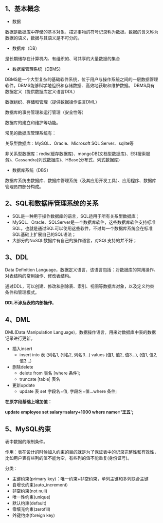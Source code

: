 ## 1、基本概念

- 数据


数据是数据库中存储的基本对象，描述事物的符号记录称为数据。数据的含义称为数据的语义，数据与其语义是不可分的。

- 数据库（DB）


是长期储存在计算机内、有组织的、可共享的大量数据的集合

- 数据库管理系统（DBMS）


DBMS是一个大型复杂的基础软件系统，位于用户与操作系统之间的一层数据管理软件。DBMS能够科学地组织和存储数据、高效地获取和维护数据。
DBMS具有数据定义（提供数据库定义语言DDL）

数据组织、存储和管理（提供数据操作语言DML）

数据库的事务管理和运行管理（安全性等）

数据库的建立和维护等功能。

常见的数据库管理系统有：

关系型数据库：MySQL、Oracle、Microsoft SQL Server、sqlite等

非关系型数据库：redis(缓存数据库)、mongoDB(文档型数据库)、ES(搜索服务)、Cassandra(列式数据库)、HBase(分布式、列式数据库)

- 数据库系统（DBS）


数据库系统由数据库、数据库管理系统（及其应用开发工具）、应用程序、数据库管理员四部分构成。

## 2、SQL和数据库管理系统的关系

- SQL是一种用于操作数据库的语言，SQL适用于所有关系型数据库；
- MySQL、Oracle、SQLServer是一个数据库软件，这些数据库软件支持标准SQL，也就是通过SQL可以使用这些软件，不过每一个数据库系统会在标准SQL基础上扩展自己的SQL语法；
- 大部分的NoSQL数据库有自己的操作语言，对SQL支持的并不好；

## 3、DDL

Data Definition Language，数据定义语言，该语言包括：对数据库的常用操作、对表结构的常用操作、修改表结构。

通过DDL，可以创建、修改和删除表、索引、视图等数据库对象，以及定义约束条件和管理模式。

**DDL不涉及表的内部操作**。

## 4、DML

DML(Data Manipulation Language)，数据操作语言，用来对数据库中表的数据记录进行更新。

- 插入insert
  - insert into 表 (列名1, 列名2, 列名3...) values (值1, 值2, 值3...), (值1, 值2, 值3...)
- 删除delete
  - delete from 表名 [where 条件];
  - truncate [table] 表名
- 更新update
  - update 表 set 字段名=值, 字段名=值...where 条件;

**在原字段基础上增加值：**

**update employee set salary=salary+1000 where name='王五';**

## 5、MySQL约束

表中数据的限制条件。

作用：表在设计的时候加入约束的目的就是为了保证表中的记录完整性和有效性，比如用户表有些列的值不能为空，有些列的值不能重复(身份证号)。

分类：

- 主键约束(primary key)：唯一约束+非空约束，单列主键和多列联合主键
- 自增长约束(auto_increment)
- 非空约束(not null)
- 唯一性约束(unique)
- 默认约束(default)
- 零填充约束(zerofill)
- 外键约束(foreign key)

